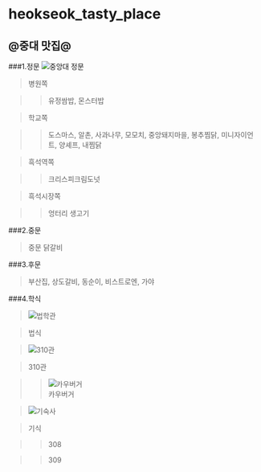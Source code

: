 # heokseok_tasty_place
## @중대 맛집@

###1.정문
![중앙대 정문](http://cafefiles.naver.net/20130204_107/kwk627_1359986170309chJ2N_JPEG/C1EB4.JPG)



>병원쪽

>>유정쌈밥, 몬스터밥


>학교쪽

>>도스마스, 알촌, 사과나무, 모모치, 중앙돼지마을, 봉추찜닭, 미니자이언트, 양셰프, 내찜닭


>흑석역쪽

>>크리스피크림도넛


>흑석시장쪽

>>엉터리 생고기



###2.중문


>중문 닭갈비


###3.후문

>부산집, 상도갈비, 동순이, 비스트로엔, 가야


###4.학식

>![법학관](http://thumb.photo.naver.net/exphoto02/2008/1/17/289/ebb295ed9599eab4802_glohyun0319q.jpg)<img width=“400” height=“700”>

>법식

>![310관](http://blogfiles1.naver.net/20160902_38/danaminho_1472786370805OMfkn_JPEG/63638_50323_106.jpg)

>310관

>>![카우버거](http://blogfiles7.naver.net/20140121_97/baramyess_1390230417497tiKdR_JPEG/P130909_121244.jpg)  
>>카우버거

>![기숙사](http://blogfiles11.naver.net/20160102_98/damodesty_1451716771681c6jWn_JPEG/%B1%E2%BC%F7%BB%E7%C0%FC%B0%E6.jpg)

>기식

>>308

>>309





